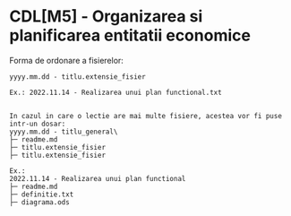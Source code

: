 # CDL[M5] - Organizarea si planificarea entitatii economice

Forma de ordonare a fisierelor:
```
yyyy.mm.dd - titlu.extensie_fisier

Ex.: 2022.11.14 - Realizarea unui plan functional.txt


In cazul in care o lectie are mai multe fisiere, acestea vor fi puse intr-un dosar:
yyyy.mm.dd - titlu_general\
├─ readme.md
├─ titlu.extensie_fisier
├─ titlu.extensie_fisier

Ex.:
2022.11.14 - Realizarea unui plan functional
├─ readme.md
├─ definitie.txt
├─ diagrama.ods
```
